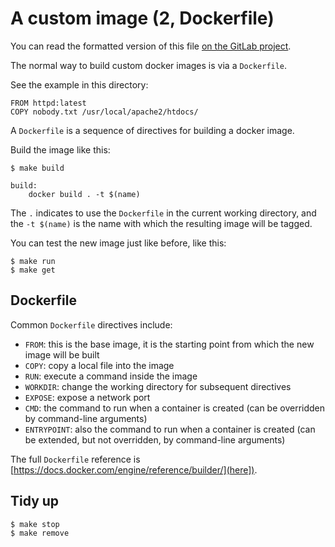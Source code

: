 # A custom image (2, Dockerfile)

You can read the formatted version of this file
[on the GitLab project](https://gitlab.computing.dcu.ie/sblott/ca282-docker-demo).


The normal way to build custom docker images is via a `Dockerfile`.

See the example in this directory:

```
FROM httpd:latest
COPY nobody.txt /usr/local/apache2/htdocs/
```

A `Dockerfile` is a sequence of directives for building a docker image.

Build the image like this:

```
$ make build
```

```
build:
	docker build . -t $(name)
```

The `.` indicates to use the `Dockerfile` in the current working directory, and
the `-t $(name)` is the name with which the resulting image will be tagged.

You can test the new image just like before, like this:

```
$ make run
$ make get
```

## Dockerfile

Common `Dockerfile` directives include:

- `FROM`: this is the base image, it is the starting point from which the new image will be built
- `COPY`: copy a local file into the image
- `RUN`: execute a command inside the image
- `WORKDIR`: change the working directory for subsequent directives
- `EXPOSE`: expose a network port
- `CMD`: the command to run when a container is created (can be overridden by command-line arguments)
- `ENTRYPOINT`: also the command to run when a container is created (can be extended, but not overridden, by
    command-line arguments)

The full `Dockerfile` reference is [https://docs.docker.com/engine/reference/builder/](here]).

## Tidy up

```
$ make stop
$ make remove
```
